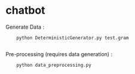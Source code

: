 # chatbot


Generate Data :


```
	python DeterministicGenerator.py test.gram 
  
```


Pre-processing (requires data generation) :


```
	python data_preprocessing.py
  
```
